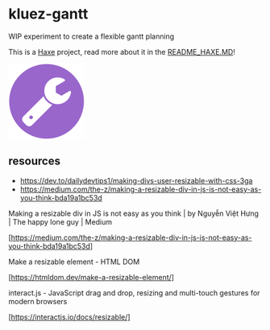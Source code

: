 # kluez-gantt

WIP experiment to create a flexible gantt planning

This is a [Haxe](http://www.haxe.org) project, read more about it in the [README_HAXE.MD](README_HAXE.MD)!

![](icon.png)

## resources

- https://dev.to/dailydevtips1/making-divs-user-resizable-with-css-3ga
- https://medium.com/the-z/making-a-resizable-div-in-js-is-not-easy-as-you-think-bda19a1bc53d

Making a resizable div in JS is not easy as you think | by Nguyễn Việt Hưng | The happy lone guy | Medium

[https://medium.com/the-z/making-a-resizable-div-in-js-is-not-easy-as-you-think-bda19a1bc53d]

Make a resizable element - HTML DOM

[https://htmldom.dev/make-a-resizable-element/]

interact.js - JavaScript drag and drop, resizing and multi-touch gestures for modern browsers

[https://interactjs.io/docs/resizable/]
